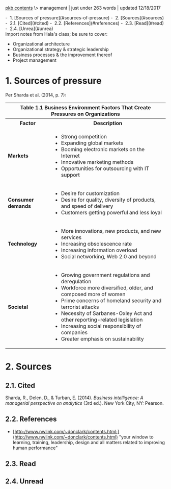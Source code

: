 <p class="path"><a href="../pkb.html">pkb contents</a> \> management | just under 263 words | updated 12/18/2017</p><div class="TOC">- &nbsp;1. [Sources of pressure](#sources-of-pressure)
- &nbsp;2. [Sources](#sources)
	- &nbsp;2.1. [Cited](#cited)
	- &nbsp;2.2. [References](#references)
	- &nbsp;2.3. [Read](#read)
	- &nbsp;2.4. [Unrea](#unrea)
</div>
Import notes from Hala's class; be sure to cover:

- Organizational architecture
- Organizational strategy & strategic leadership
- Business processes & the improvement thereof
- Project management

# 1. Sources of pressure

Per Sharda et al. (2014, p. 7):

<table>
<tr><th colspan="2">Table 1.1 Business Environment Factors That Create Pressures on Organizations</th></tr>
<tr><th>Factor</th><th>Description</th></tr>
<tr>
    <td><b>Markets</b></td>
    <td style="align:left;">
        <ul>
            <li> Strong competition </li>
            <li> Expanding global markets </li>
            <li> Booming electronic markets on the Internet </li>
            <li> Innovative marketing methods </li>
            <li> Opportunities for outsourcing with IT support </li>
        </ul>
    </td>
</tr>
<tr>
    <td><b>Consumer demands</b></td>
    <td>
        <ul>
            <li> Desire for customization </li>
            <li> Desire for quality, diversity of products, and speed of delivery </li>
            <li> Customers getting powerful and less loyal </li>
        </ul>
    </td>
</tr>
<tr>
    <td><b>Technology</b></td>
    <td>
        <ul>
            <li> More innovations, new products, and new services </li>
            <li> Increasing obsolescence rate</li>
            <li> Increasing information overload</li>
            <li> Social networking, Web 2.0 and beyond </li>
        </ul>
    </td>
</tr>
<tr>
    <td><b>Societal</b></td>
    <td>
        <ul>
            <li> Growing government regulations and deregulation </li>
            <li> Workforce more diversified, older, and composed more of women </li>
            <li> Prime concerns of homeland security and terrorist attacks </li>
            <li> Necessity of Sarbanes-Oxley Act and other reporting-related legislation </li>
            <li> Increasing social responsibility of companies </li>
            <li> Greater emphasis on sustainability </li>
        </ul>
    </td>
</tr>
<table>




# 2. Sources

## 2.1. Cited

Sharda, R., Delen, D., & Turban, E. (2014). _Business intelligence: A managerial perspective on analytics_ (3rd ed.). New York City, NY: Pearson.

## 2.2. References

- [http://www.nwlink.com/~donclark/contents.html:](http://www.nwlink.com/~donclark/contents.html) "your window to learning, training, leadership, design and all matters related to improving human performance"

## 2.3. Read

## 2.4. Unread